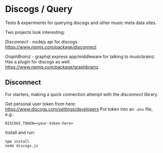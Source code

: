 Discogs / Query
===============

Tests & experiments for querying discogs and other music meta data sites.

Two projects look interesting:

*Disconnect* - nodejs api for discogs.
https://www.npmjs.com/package/disconnect


*GraphBrainz* - graphql express app/middleware for talking to musicbrainz.
Has a plugin for discogs as well.
https://www.npmjs.com/package/graphbrainz


## Disconnect

For starters, making a quick connection attempt with the *disconnect* library.

Get personal user token from here: https://www.discogs.com/settings/developers
Put token into an `.env` file, e.g.:

    DISCOGS_TOKEN=<your-token-here>


Install and run:

	npm install
	node discogs.js
